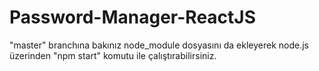 # Password-Manager-ReactJS
"master" branchına bakınız
node_module dosyasını da ekleyerek node.js üzerinden "npm start" komutu ile çalıştırabilirsiniz.
